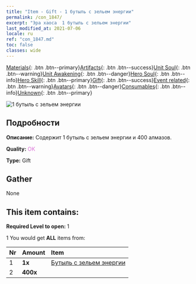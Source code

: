 ```yaml
---
title: "Item - Gift - 1 бутыль с зельем энергии"
permalink: /con_1847/
excerpt: "Эра хаоса  1 бутыль с зельем энергии"
last_modified_at: 2021-07-06
locale: ru
ref: "con_1847.md"
toc: false
classes: wide
---
```

 [Materials](/ItemsRU/){: .btn .btn--primary}[Artifacts](/ItemsRU/Artifacts/){: .btn .btn--success}[Unit Soul](/ItemsRU/UnitSoul/){: .btn .btn--warning}[Unit Awakening](/ItemsRU/UnitAwakening/){: .btn .btn--danger}[Hero Soul](/ItemsRU/HeroSoul/){: .btn .btn--info}[Hero Skill](/ItemsRU/HeroSkill/){: .btn .btn--primary}[Gift](/ItemsRU/Gift/){: .btn .btn--success}[Event related](/ItemsRU/Events/){: .btn .btn--warning}[Avatars](/ItemsRU/Avatars/){: .btn .btn--danger}[Consumables](/ItemsRU/Consumables/){: .btn .btn--info}[Unknown](/ItemsRU/Unknown/){: .btn .btn--primary}

 ![1 бутыль с зельем энергии](/images/t/i_907470.png)

## Подробности
 **Описание:** Содержит 1 бутыль с зельем энергии и 400 алмазов.

 **Quality:** <span style="color: #DA70D6">OK</span>

 **Type:** Gift

## Gather

  None

## This item contains:

 **Required Level to open:** 1

 1 You would get **ALL** items  from:

  | Nr | Amount |     Item    |
  |:---|:-------|:------------|
  | 1 |  **1x** | [Бутыль с зельем энергии](/ItemsRU/con_1850/) |  | 
  | 2 |  **400x** | <i class="fas fa-gem"/> |  | 
